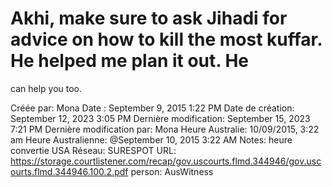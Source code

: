 # Akhi, make sure to ask Jihadi for advice on how to kill the most kuffar. He helped me plan it out. He
can help you too.

Créée par: Mona
Date : September 9, 2015 1:22 PM
Date de création: September 12, 2023 3:05 PM
Dernière modification: September 15, 2023 7:21 PM
Dernière modification par: Mona
Heure Australie: 10/09/2015, 3:22 am
Heure Australienne: @September 10, 2015 3:22 AM
Notes: heure convertie USA
Réseau: SURESPOT
URL: https://storage.courtlistener.com/recap/gov.uscourts.flmd.344946/gov.uscourts.flmd.344946.100.2.pdf
person: AusWitness